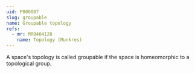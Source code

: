 ```yaml
---
uid: P000087
slug: groupable
name: Groupable topology
refs:
  - mr: MR0464128
    name: Topology (Munkres)
---
```

A space's topology is called groupable if the space is homeomorphic to a
topological group.
